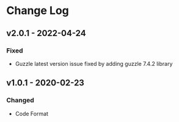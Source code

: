 # Change Log

## v2.0.1 - 2022-04-24

### Fixed

- Guzzle latest version issue fixed by adding guzzle 7.4.2 library

## v1.0.1 - 2020-02-23

### Changed

- Code Format